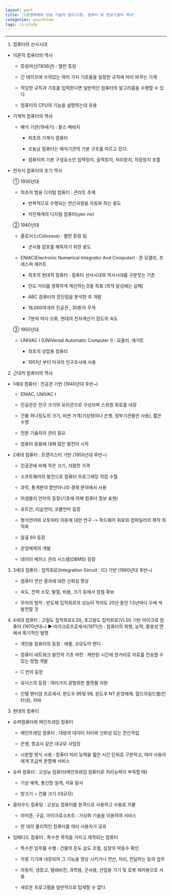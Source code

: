 ```yaml
---
layout: post
title: "(운영체제와 정보 기술의 원리)1장. 컴퓨터 및 정보기술의 역사"
categories: yeardream
tags: cs-study
---
```


---

1. 컴퓨터의 선사시대
- 이론적 컴퓨터의 역사

  - 튜링머신(1936년)  : 앨런 튜링

   - 긴 테이프에 쓰여있는 여러 가지 기호들을 일정한 규칙에 따라 바꾸는 기계

   - 적당한 규칙과 기호를 입력한다면 일반적인 컴퓨터의 알고리즘을 수행할 수 있다.

   - 컴퓨터의 CPU의 기능을 설명하는데 유용


 - 기계적 컴퓨터의 역사
    - 해석 기관(19세기) : 찰스 배비지

        - 최초의 기계식 컴퓨터

        - 오늘날 컴퓨터는 해석기관의 기본 구조를 따르고 있다.

        - 컴퓨터의 기본 구성요소인 입력장치, 출력장치, 처리장치, 저장장치 포함

 

 - 전자식 컴퓨터의 초기 역사

    ① 1930년대

   - 최초의 범용 디지털 컴퓨터 : 콘라트 추제

        - 반복적으로 수행되는 연산과정을 자동화 하는 용도

        - 이진체계의 디지털 컴퓨터(yes-no) 

 

    ② 1940년대 

   - 콜로서스(Colossus) : 앨런 튜링 팀 

        - 군사용 암호를 해독하기 위한 용도

   - ENIAC(Electronic Numerical Integrator And Computer) : 존 모클리, 프레스퍼 에커트

        - 최초의 현대적 컴퓨터 : 컴퓨터 선사시대와 역사시대를 구분짓는 기준

        - 탄도 거리를 정확하게 계산하는것을 목표 (목적 달성에는 실패)

        - ABC 컴퓨터의 장단점을 분석한 후 개발 

        - 18,000여개의 진공관 , 30톤의 무게

        - 7분여 마다 오류, 현대의 전자계산기 정도의 속도

 

    ③ 1950년대

   - UNIVAC I (UNIVersal Automatic Computer I) : 모클리, 에거트

        - 최초의 상업용 컴퓨터

        - 1951년 부터 미국의 인구조사에 사용

 

2. 근대적 컴퓨터의 역사
 - 1세대 컴퓨터 : 진공관 기반 (1940년대 후반~)
    -  ENIAC, UNIVAC I

    - 진공관은 전구 크기의 유리관으로 구성되며 스위칭 회로를 내장

    - 건물 하나정도의 크기, 비싼 가격(기상청이나 은행, 정부기관들만 사용), 짧은 수명

    - 전문 기술자의 관리 필요

    - 컴퓨터 응용에 대해 많은 발전이 시작

 

 - 2세대 컴퓨터 : 트랜지스터 기반 (1950년대 후반~)
    - 진공관에 비해 작은 크기, 저렴한 가격

    - 소프트웨어의 발전으로 컴퓨터 프로그래밍 작업 수월

    - 과학, 통계분야 뿐만아니라 경제 분야에서 사용

    - 어셈블리 언어의 등장(기호에 의해 컴퓨터 정보 표현)

    - 포트란, 리습언어, 코볼언어 등장

    - 형식언어와 오토마타 이론에 대한 연구 -> 하드웨어 회로와 컴파일러의 제작 최적화

    - 알골 60 등장

    - 운영체제의 개발 

    - 데이터 베이스 관리 시스템(DBMS) 등장

 

 3) 3세대 컴퓨터 : 집적회로(Integration Gircuit : IC) 기반 (1960년대 후반~) 
    - 컴퓨터 연산 결과에 대한 신뢰성 향상

    - 속도, 전력 소모, 발열, 비용, 크기 등에서 장점 확보

    - 무어의 법칙 : 반도체 집적회로의 성능이 적어도 20년 동안 1.5년마다 두배 씩 발전할 것

 

 4) 4세대 컴퓨터 : 고밀도 집적회로(LSI), 초고밀도 집적회로(VLSI) 기반 마이크로 컴퓨터 (1970년대~)
  ▶ 마이크로프로세서(1971년) : 컴퓨터의 외형, 능력, 활용성 면에서 획기적인 발명

    - 개인용 컴퓨터의 등장 : 애플, 코모도어 탠디

    - 컴퓨터 네트워크 발전의 기초 마련 : 제한된 시간에 원거리로 자료를 전송할 수 있는 방법 개발

    - C 언어 등장

    - 유닉스의 등장 : 여러가지 광범위한 플랫폼 지원

    - 인텔 펜티엄 프로세서, 윈도우 95및 98, 윈도우 NT 운영체제, 월드아일드웹(인터넷), 자바

 

3. 현대의 컴퓨터
 - 슈퍼컴퓨터와 메인프레임 컴퓨터
    - 메인프레임 컴퓨터 : 대량의 데이터 처리와 신뢰성 있는 전산작업

   - 은행, 항공사 같은 대규모 사업장

   - 시분할 방식 사용 : 컴퓨터 처리 능력을 짧은 시간 단위로 구분하고, 여러 사용자에게 조금씩 분할해 서비스

 

  - 슈퍼 컴퓨터 : 고성능 컴퓨터(메인프레임 컴퓨터로 처리능력이 부족할 때)

    - 기상 예측, 통신망 설계, 석유 탐사

    - 방크기 ~ 건물 크기 (대규모)

 

  - 클라우드 컴퓨팅 : 고성능 컴퓨터를 원격으로 사용하고 사용료 지불

    - 아마존, 구글, 마이크로소프트 : 가상화 기술을 이용하여 서비스

    - 한 대의 물리적인 컴퓨터를 여러 사용자가 공유


  -  임베디드 컴퓨터 : 특수한 목적을 가지고 제작되는 컴퓨터

        - 특수한 임무를 수행 : 건물의 온도 습도 조절, 심장의 박동수 확인

        - 각종 기기에 내장되어 그 기능을 향상 시키거나 연산, 처리, 전달하는 등의 업무

        - 자동차, 냉장고, 텔레비전, 과학용, 군사용, 산업용 기기 및 로봇 제어용으로 사용

        - 새로운 프로그램을 일반적으로 탑재할 수 없다.